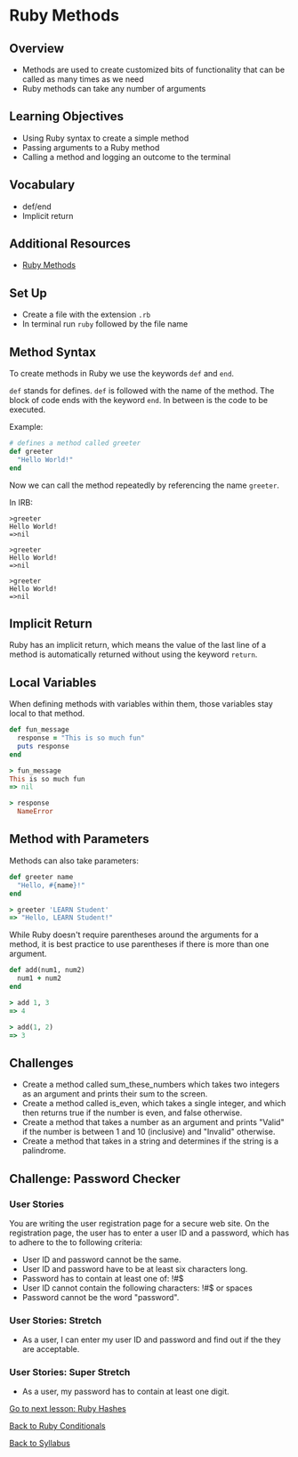 # Ruby Methods

## Overview
- Methods are used to create customized bits of functionality that can be called as many times as we need
- Ruby methods can take any number of arguments

## Learning Objectives
- Using Ruby syntax to create a simple method
- Passing arguments to a Ruby method
- Calling a method and logging an outcome to the terminal

## Vocabulary
- def/end
- Implicit return

## Additional Resources
- <a href="https://www.w3resource.com/ruby/ruby-methods.php" target="blank">Ruby Methods</a>

## Set Up
- Create a file with the extension `.rb`
- In terminal run `ruby` followed by the file name

## Method Syntax

To create methods in Ruby we use the keywords `def` and `end`.

`def` stands for defines. `def` is followed with the name of the method. The block of code ends with the keyword `end`. In between is the code to be executed.

Example:
```ruby
# defines a method called greeter
def greeter
  "Hello World!"
end
```

Now we can call the method repeatedly by referencing the name `greeter`.

In IRB:
```
>greeter
Hello World!
=>nil

>greeter
Hello World!
=>nil

>greeter
Hello World!
=>nil
```

## Implicit Return
Ruby has an implicit return, which means the value of the last line of a method is automatically returned without using the keyword `return`.


## Local Variables
When defining methods with variables within them, those variables stay local to that method.

```ruby
def fun_message
  response = "This is so much fun"
  puts response
end

> fun_message
This is so much fun
=> nil

> response
  NameError
```

## Method with Parameters
Methods can also take parameters:

```ruby
def greeter name
  "Hello, #{name}!"
end

> greeter 'LEARN Student'
=> "Hello, LEARN Student!"
```

While Ruby doesn't require parentheses around the arguments for a method, it is best practice to use parentheses if there is more than one argument.

```ruby
def add(num1, num2)
  num1 + num2
end

> add 1, 3
=> 4

> add(1, 2)
=> 3
```


## Challenges

- Create a method called sum_these_numbers which takes two integers as an argument and prints their sum to the screen.
- Create a method called is_even, which takes a single integer, and which then returns true if the number is even, and false otherwise.
- Create a method that takes a number as an argument and prints "Valid" if the number is between 1 and 10 (inclusive) and "Invalid" otherwise.
- Create a method that takes in a string and determines if the string is a palindrome.


## Challenge: Password Checker

### User Stories

You are writing the user registration page for a secure web site.
On the registration page, the user has to enter a user ID and a password, which has to adhere to the to following criteria:

- User ID and password cannot be the same.
- User ID and password have to be at least six characters long.
- Password has to contain at least one of: !#$
- User ID cannot contain the following characters: !#$ or spaces
- Password cannot be the word "password".

### User Stories: Stretch

- As a user, I can enter my user ID and password and find out if the they are acceptable.

### User Stories: Super Stretch

- As a user, my password has to contain at least one digit.


[Go to next lesson: Ruby Hashes](./hashes.md)

[Back to Ruby Conditionals](./conditionals.md)

[Back to Syllabus](../README.md)
